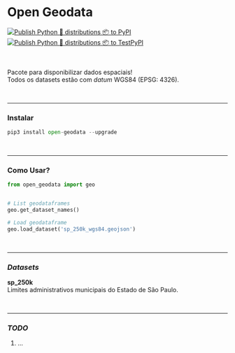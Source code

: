# Open Geodata

[![Publish Python 🐍 distributions 📦 to PyPI](https://github.com/open-geodata/open-geodata/actions/workflows/publish-to-pypi.yml/badge.svg)](https://github.com/open-geodata/open-geodata/actions/workflows/publish-to-pypi.yml)
<br>
[![Publish Python 🐍 distributions 📦 to TestPyPI](https://github.com/open-geodata/open-geodata/actions/workflows/publish-to-test-pypi.yml/badge.svg)](https://github.com/open-geodata/open-geodata/actions/workflows/publish-to-test-pypi.yml)

<br>

Pacote para disponibilizar dados espaciais!
<br>
Todos os datasets estão com *datum* WGS84 (EPSG: 4326).

<br>

---

### Instalar

```python
pip3 install open-geodata --upgrade
```

<br>

---

### Como Usar?

```python
from open_geodata import geo


# List geodataframes
geo.get_dataset_names()

# Load geodataframe
geo.load_dataset('sp_250k_wgs84.geojson')
```

<br>

---

### *Datasets*

**sp_250k**
<br>
Limites administrativos municipais do Estado de São Paulo. 

<br>

---

### *TODO*

1. ...

